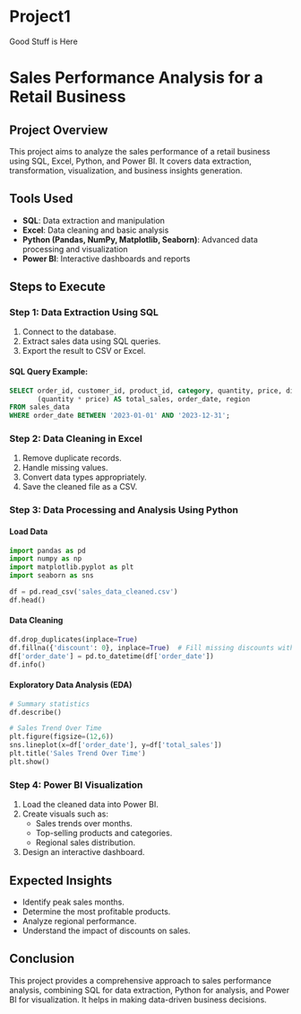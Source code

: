 # Project1
Good Stuff is Here
# Sales Performance Analysis for a Retail Business

## Project Overview
This project aims to analyze the sales performance of a retail business using SQL, Excel, Python, and Power BI. It covers data extraction, transformation, visualization, and business insights generation.

## Tools Used
- **SQL**: Data extraction and manipulation
- **Excel**: Data cleaning and basic analysis
- **Python (Pandas, NumPy, Matplotlib, Seaborn)**: Advanced data processing and visualization
- **Power BI**: Interactive dashboards and reports

## Steps to Execute

### Step 1: Data Extraction Using SQL
1. Connect to the database.
2. Extract sales data using SQL queries.
3. Export the result to CSV or Excel.

#### SQL Query Example:
```sql
SELECT order_id, customer_id, product_id, category, quantity, price, discount,
       (quantity * price) AS total_sales, order_date, region
FROM sales_data
WHERE order_date BETWEEN '2023-01-01' AND '2023-12-31';
```

### Step 2: Data Cleaning in Excel
1. Remove duplicate records.
2. Handle missing values.
3. Convert data types appropriately.
4. Save the cleaned file as a CSV.

### Step 3: Data Processing and Analysis Using Python
#### Load Data
```python
import pandas as pd
import numpy as np
import matplotlib.pyplot as plt
import seaborn as sns

df = pd.read_csv('sales_data_cleaned.csv')
df.head()
```

#### Data Cleaning
```python
df.drop_duplicates(inplace=True)
df.fillna({'discount': 0}, inplace=True)  # Fill missing discounts with 0
df['order_date'] = pd.to_datetime(df['order_date'])
df.info()
```

#### Exploratory Data Analysis (EDA)
```python
# Summary statistics
df.describe()

# Sales Trend Over Time
plt.figure(figsize=(12,6))
sns.lineplot(x=df['order_date'], y=df['total_sales'])
plt.title('Sales Trend Over Time')
plt.show()
```

### Step 4: Power BI Visualization
1. Load the cleaned data into Power BI.
2. Create visuals such as:
   - Sales trends over months.
   - Top-selling products and categories.
   - Regional sales distribution.
3. Design an interactive dashboard.

## Expected Insights
- Identify peak sales months.
- Determine the most profitable products.
- Analyze regional performance.
- Understand the impact of discounts on sales.

## Conclusion
This project provides a comprehensive approach to sales performance analysis, combining SQL for data extraction, Python for analysis, and Power BI for visualization. It helps in making data-driven business decisions.

